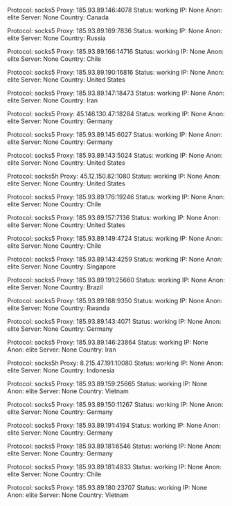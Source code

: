 Protocol: socks5
Proxy: 185.93.89.146:4078
Status: working
IP: None
Anon: elite
Server: None
Country: Canada

Protocol: socks5
Proxy: 185.93.89.169:7836
Status: working
IP: None
Anon: elite
Server: None
Country: Russia

Protocol: socks5
Proxy: 185.93.89.166:14716
Status: working
IP: None
Anon: elite
Server: None
Country: Chile

Protocol: socks5
Proxy: 185.93.89.190:16816
Status: working
IP: None
Anon: elite
Server: None
Country: United States

Protocol: socks5
Proxy: 185.93.89.147:18473
Status: working
IP: None
Anon: elite
Server: None
Country: Iran

Protocol: socks5
Proxy: 45.146.130.47:18284
Status: working
IP: None
Anon: elite
Server: None
Country: Germany

Protocol: socks5
Proxy: 185.93.89.145:6027
Status: working
IP: None
Anon: elite
Server: None
Country: Germany

Protocol: socks5
Proxy: 185.93.89.143:5024
Status: working
IP: None
Anon: elite
Server: None
Country: United States

Protocol: socks5h
Proxy: 45.12.150.82:1080
Status: working
IP: None
Anon: elite
Server: None
Country: United States

Protocol: socks5
Proxy: 185.93.89.176:19246
Status: working
IP: None
Anon: elite
Server: None
Country: Chile

Protocol: socks5
Proxy: 185.93.89.157:7136
Status: working
IP: None
Anon: elite
Server: None
Country: United States

Protocol: socks5
Proxy: 185.93.89.149:4724
Status: working
IP: None
Anon: elite
Server: None
Country: Chile

Protocol: socks5
Proxy: 185.93.89.143:4259
Status: working
IP: None
Anon: elite
Server: None
Country: Singapore

Protocol: socks5
Proxy: 185.93.89.191:25660
Status: working
IP: None
Anon: elite
Server: None
Country: Brazil

Protocol: socks5
Proxy: 185.93.89.168:9350
Status: working
IP: None
Anon: elite
Server: None
Country: Rwanda

Protocol: socks5
Proxy: 185.93.89.143:4071
Status: working
IP: None
Anon: elite
Server: None
Country: Germany

Protocol: socks5
Proxy: 185.93.89.146:23864
Status: working
IP: None
Anon: elite
Server: None
Country: Iran

Protocol: socks5h
Proxy: 8.215.47.191:10080
Status: working
IP: None
Anon: elite
Server: None
Country: Indonesia

Protocol: socks5
Proxy: 185.93.89.159:25665
Status: working
IP: None
Anon: elite
Server: None
Country: Vietnam

Protocol: socks5
Proxy: 185.93.89.150:11267
Status: working
IP: None
Anon: elite
Server: None
Country: Germany

Protocol: socks5
Proxy: 185.93.89.191:4194
Status: working
IP: None
Anon: elite
Server: None
Country: Germany

Protocol: socks5
Proxy: 185.93.89.181:6546
Status: working
IP: None
Anon: elite
Server: None
Country: Germany

Protocol: socks5
Proxy: 185.93.89.181:4833
Status: working
IP: None
Anon: elite
Server: None
Country: Chile

Protocol: socks5
Proxy: 185.93.89.180:23707
Status: working
IP: None
Anon: elite
Server: None
Country: Vietnam

